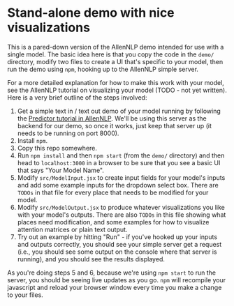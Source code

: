 # Stand-alone demo with nice visualizations

This is a pared-down version of the AllenNLP demo intended for use with a single model.  The basic
idea here is that you copy the code in the `demo/` directory, modify two files to create a UI
that's specific to your model, then run the demo using `npm`, hooking up to the AllenNLP simple
server.

For a more detailed explanation for how to make this work with your model, see the AllenNLP
tutorial on visualizing your model (TODO - not yet written).  Here is a very brief outline of the
steps involved:

1. Get a simple text in / text out demo of your model running by following the [Predictor
   tutorial in
AllenNLP](https://github.com/allenai/allennlp/blob/master/tutorials/getting_started/making_predictions_and_creating_a_demo.md).
 We'll be using this server as the backend for our demo, so once it works, just keep that server up
(it needs to be running on port 8000).
2. Install `npm`.
3. Copy this repo somewhere.
4. Run `npm install` and then `npm start` (from the `demo/` directory) and then head to
   `localhost:3000` in a browser to be sure that you see a basic UI that says "Your Model Name".
5. Modify `src/ModelInput.jsx` to create input fields for your model's inputs and add some example
   inputs for the dropdown select box.  There are `TODOs` in that file for every place that needs
to be modified for your model.
6. Modify `src/ModelOutput.jsx` to produce whatever visualizations you like with your model's
   outputs.  There are also `TODOs` in this file showing what places need modification, and some
examples for how to visualize attention matrices or plain text output.
7. Try out an example by hitting "Run" - if you've hooked up your inputs and outputs correctly,
   you should see your simple server get a request (i.e., you should see some output on the
console where that server is running), and you should see the results displayed.

As you're doing steps 5 and 6, because we're using `npm start` to run the server, you should be
seeing live updates as you go.  `npm` will recompile your javascript and reload your browser
window every time you make a change to your files.
